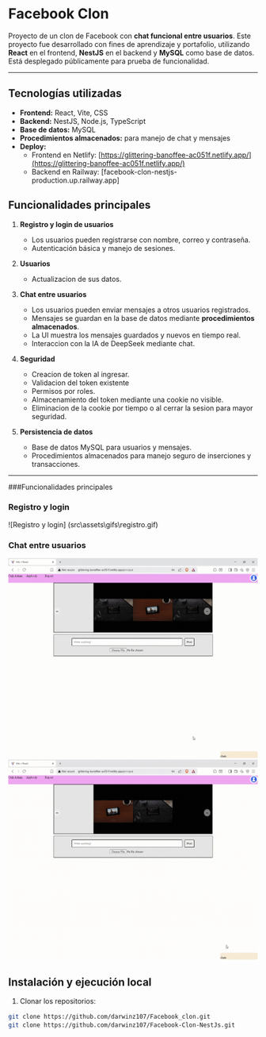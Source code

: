 # Facebook Clon

Proyecto de un clon de Facebook con **chat funcional entre usuarios**. Este proyecto fue desarrollado con fines de aprendizaje y portafolio, utilizando **React** en el frontend, **NestJS** en el backend y **MySQL** como base de datos. Está desplegado públicamente para prueba de funcionalidad.

---

## Tecnologías utilizadas

- **Frontend:** React, Vite, CSS
- **Backend:** NestJS, Node.js, TypeScript
- **Base de datos:** MySQL
- **Procedimientos almacenados:** para manejo de chat y mensajes
- **Deploy:** 
  - Frontend en Netlify: [https://glittering-banoffee-ac051f.netlify.app/](https://glittering-banoffee-ac051f.netlify.app/)
  - Backend en Railway: [facebook-clon-nestjs-production.up.railway.app]

## Funcionalidades principales

1. **Registro y login de usuarios**
   - Los usuarios pueden registrarse con nombre, correo y contraseña.
   - Autenticación básica y manejo de sesiones.

2. **Usuarios**
   - Actualizacion de sus datos.   

3. **Chat entre usuarios**
   - Los usuarios pueden enviar mensajes a otros usuarios registrados.
   - Mensajes se guardan en la base de datos mediante **procedimientos almacenados**.
   - La UI muestra los mensajes guardados y nuevos en tiempo real.
   - Interaccion con la IA de DeepSeek mediante chat.

4. **Seguridad**
   - Creacion de token al ingresar.
   - Validacion del token existente
   - Permisos por roles.
   - Almacenamiento del token mediante una cookie no visible.
   - Eliminacion de la cookie por tiempo o al cerrar la sesion para mayor seguridad.

5. **Persistencia de datos**
   - Base de datos MySQL para usuarios y mensajes.
   - Procedimientos almacenados para manejo seguro de inserciones y transacciones.

---
###Funcionalidades principales

### Registro y login
![Registro y login]
(src\assets\gifs\registro.gif)

### Chat entre usuarios
![Chat emisor](src\assets\gifs\emisor.gif)
![Chat receptor](src\assets\gifs\receptor.gif)

## Instalación y ejecución local

1. Clonar los repositorios:

```bash
git clone https://github.com/darwinz107/Facebook_clon.git
git clone https://github.com/darwinz107/Facebook-Clon-NestJs.git

